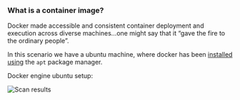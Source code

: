 <br>

### What is a container image?

Docker made accessible and consistent container deployment and execution across diverse machines…one might say that it “gave the fire to the ordinary people”.

In this scenario we have a ubuntu machine, where docker has been [installed using](https://docs.docker.com/engine/install/ubuntu/) the `apt` package manager.

Docker engine ubuntu setup:

![Scan results](./assets/docker_ubuntu.png)